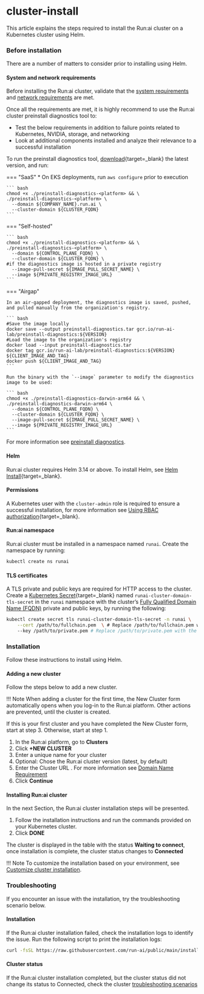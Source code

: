 # cluster-install

This article explains the steps required to install the Run:ai cluster on a Kubernetes cluster using Helm.

### Before installation

There are a number of matters to consider prior to installing using Helm.

#### System and network requirements

Before installing the Run:ai cluster, validate that the [system requirements](cluster-prerequisites.md) and [network requirements](network-req.md) are met.

Once all the requirements are met, it is highly recommend to use the Run:ai cluster preinstall diagnostics tool to:

* Test the below requirements in addition to failure points related to Kubernetes, NVIDIA, storage, and networking
* Look at additional components installed and analyze their relevance to a successful installation

To run the preinstall diagnostics tool, [download](https://runai.jfrog.io/ui/native/pd-cli-prod/preinstall-diagnostics-cli/){target=\_blank} the latest version, and run:

\=== "SaaS" \* On EKS deployments, run `aws configure` prior to execution

````
``` bash
chmod +x ./preinstall-diagnostics-<platform> && \
./preinstall-diagnostics-<platform> \
  --domain ${COMPANY_NAME}.run.ai \
  --cluster-domain ${CLUSTER_FQDN}
```
````

\=== "Self-hosted"

````
``` bash
chmod +x ./preinstall-diagnostics-<platform> && \ 
./preinstall-diagnostics-<platform> \
  --domain ${CONTROL_PLANE_FQDN} \
  --cluster-domain ${CLUSTER_FQDN} \
#if the diagnostics image is hosted in a private registry
  --image-pull-secret ${IMAGE_PULL_SECRET_NAME} \
  --image ${PRIVATE_REGISTRY_IMAGE_URL}    
```
````

\=== "Airgap"

````
In an air-gapped deployment, the diagnostics image is saved, pushed, and pulled manually from the organization's registry.

``` bash
#Save the image locally
docker save --output preinstall-diagnostics.tar gcr.io/run-ai-lab/preinstall-diagnostics:${VERSION}
#Load the image to the organization's registry
docker load --input preinstall-diagnostics.tar
docker tag gcr.io/run-ai-lab/preinstall-diagnostics:${VERSION} ${CLIENT_IMAGE_AND_TAG} 
docker push ${CLIENT_IMAGE_AND_TAG}
```

Run the binary with the `--image` parameter to modify the diagnostics image to be used:

``` bash
chmod +x ./preinstall-diagnostics-darwin-arm64 && \
./preinstall-diagnostics-darwin-arm64 \
  --domain ${CONTROL_PLANE_FQDN} \
  --cluster-domain ${CLUSTER_FQDN} \
  --image-pull-secret ${IMAGE_PULL_SECRET_NAME} \
  --image ${PRIVATE_REGISTRY_IMAGE_URL}    
```
````

For more information see [preinstall diagnostics](https://github.com/run-ai/preinstall-diagnostics).

#### Helm

Run:ai cluster requires Helm 3.14 or above. To install Helm, see [Helm Install](https://helm.sh/docs/helm/helm_install/){target=\_blank}.

#### Permissions

A Kubernetes user with the `cluster-admin` role is required to ensure a successful installation, for more information see [Using RBAC authorization](https://kubernetes.io/docs/reference/access-authn-authz/rbac/){target=\_blank}.

#### Run:ai namespace

Run:ai cluster must be installed in a namespace named `runai`. Create the namespace by running:

```bash
kubectl create ns runai
```

#### TLS certificates

A TLS private and public keys are required for HTTP access to the cluster. Create a [Kubernetes Secret](https://kubernetes.io/docs/concepts/configuration/secret/){target=\_blank} named `runai-cluster-domain-tls-secret` in the `runai` namespace with the cluster’s [Fully Qualified Domain Name (FQDN)](cluster-prerequisites.md#domain-name-requirement) private and public keys, by running the following:

```bash
kubectl create secret tls runai-cluster-domain-tls-secret -n runai \
    --cert /path/to/fullchain.pem  \ # Replace /path/to/fullchain.pem with the actual path to your TLS certificate
    --key /path/to/private.pem # Replace /path/to/private.pem with the actual path to your private key
```

### Installation

Follow these instructions to install using Helm.

#### Adding a new cluster

Follow the steps below to add a new cluster.

!!! Note When adding a cluster for the first time, the New Cluster form automatically opens when you log-in to the Run:ai platform. Other actions are prevented, until the cluster is created.

If this is your first cluster and you have completed the New Cluster form, start at step 3. Otherwise, start at step 1.

1. In the Run:ai platform, go to **Clusters**
2. Click **+NEW CLUSTER**
3. Enter a unique name for your cluster
4. Optional: Chose the Run:ai cluster version (latest, by default)
5. Enter the Cluster URL . For more information see [Domain Name Requirement](cluster-prerequisites.md#fully-qualified-domain-name-fqdn)
6. Click **Continue**

#### Installing Run:ai cluster

In the next Section, the Run:ai cluster installation steps will be presented.

1. Follow the installation instructions and run the commands provided on your Kubernetes cluster.
2. Click **DONE**

The cluster is displayed in the table with the status **Waiting to connect**, once installation is complete, the cluster status changes to **Connected**

!!! Note To customize the installation based on your environment, see [Customize cluster installation](customize-cluster-install.md).

### Troubleshooting

If you encounter an issue with the installation, try the troubleshooting scenario below.

#### Installation

If the Run:ai cluster installation failed, check the installation logs to identify the issue. Run the following script to print the installation logs:

```bash
curl -fsSL https://raw.githubusercontent.com/run-ai/public/main/installation/get-installation-logs.sh
```

#### Cluster status

If the Run:ai cluster installation completed, but the cluster status did not change its status to Connected, check the cluster [troubleshooting scenarios](../troubleshooting/troubleshooting.md#cluster-health)
